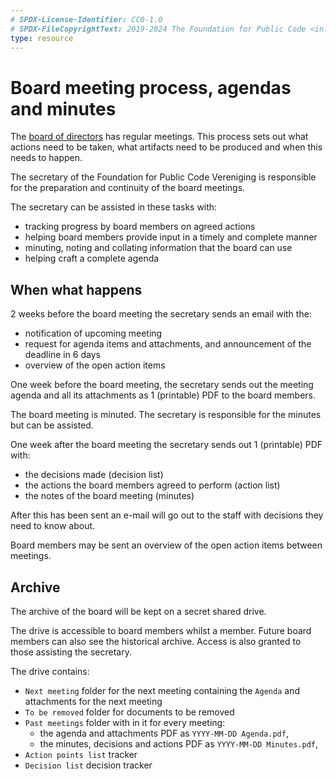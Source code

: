```yaml
---
# SPDX-License-Identifier: CC0-1.0
# SPDX-FileCopyrightText: 2019-2024 The Foundation for Public Code <info@publiccode.net>
type: resource
---
```


# Board meeting process, agendas and minutes

The [board of directors](../../organization/governance-model.md#board-of-directors) has regular meetings.
This process sets out what actions need to be taken, what artifacts need to be produced and when this needs to happen.

The secretary of the Foundation for Public Code Vereniging is responsible for the preparation and continuity of the board meetings.

The secretary can be assisted in these tasks with:

* tracking progress by board members on agreed actions
* helping board members provide input in a timely and complete manner
* minuting, noting and collating information that the board can use
* helping craft a complete agenda

## When what happens

2 weeks before the board meeting the secretary sends an email with the:

* notification of upcoming meeting
* request for agenda items and attachments, and announcement of the deadline in 6 days
* overview of the open action items

One week before the board meeting, the secretary sends out the meeting agenda and all its attachments as 1 (printable) PDF to the board members.

The board meeting is minuted. The secretary is responsible for the minutes but can be assisted.

One week after the board meeting the secretary sends out 1 (printable) PDF with:

* the decisions made (decision list)
* the actions the board members agreed to perform (action list)
* the notes of the board meeting (minutes)

After this has been sent an e-mail will go out to the staff with decisions they need to know about.

Board members may be sent an overview of the open action items between meetings.

## Archive

The archive of the board will be kept on a secret shared drive.

The drive is accessible to board members whilst a member.
Future board members can also see the historical archive.
Access is also granted to those assisting the secretary.

The drive contains:

* `Next meeting` folder for the next meeting containing the `Agenda` and attachments for the next meeting
* `To be removed` folder for documents to be removed
* `Past meetings` folder with in it for every meeting:
  * the agenda and attachments PDF as `YYYY-MM-DD Agenda.pdf`,
  * the minutes, decisions and actions PDF as `YYYY-MM-DD Minutes.pdf`,
* `Action points list` tracker
* `Decision list` decision tracker
